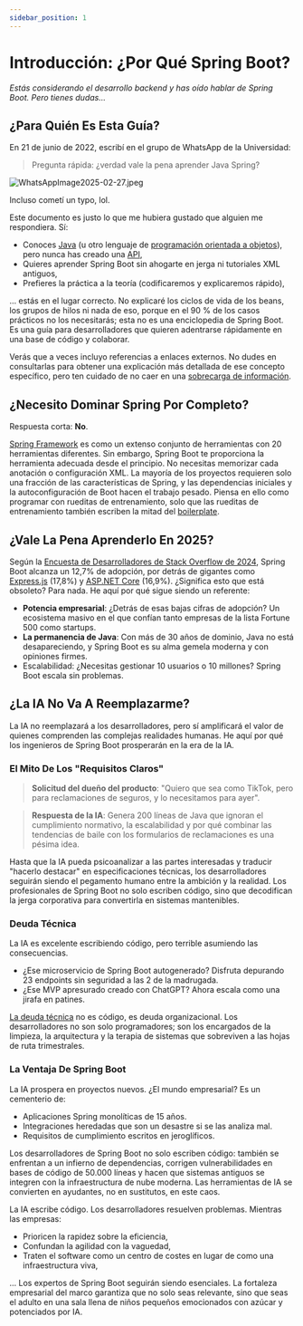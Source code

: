 ```yaml
---
sidebar_position: 1
---
```


# Introducción: ¿Por Qué Spring Boot?

_Estás considerando el desarrollo backend y has oído hablar de Spring Boot. Pero tienes dudas…_

## ¿Para Quién Es Esta Guía?

En 21 de junio de 2022, escribí en el grupo de WhatsApp de la Universidad:

> Pregunta rápida: ¿verdad vale la pena aprender Java Spring?

![WhatsAppImage2025-02-27.jpeg](/img/WhatsAppImage2025-02-27.jpeg)

Incluso cometí un typo, lol.

Este documento es justo lo que me hubiera gustado que alguien me respondiera. Sí:

* Conoces [Java](https://www.java.com/) (u otro lenguaje de [programación orientada a objetos](https://www.freecodecamp.org/news/what-is-object-oriented-programming/)), pero nunca has creado una [API](https://aws.amazon.com/what-is/api/),
* Quieres aprender Spring Boot sin ahogarte en jerga ni tutoriales XML antiguos,
* Prefieres la práctica a la teoría (codificaremos y explicaremos rápido),

… estás en el lugar correcto. No explicaré los ciclos de vida de los beans, los grupos de hilos ni nada de eso, porque en el 90 % de los casos prácticos no los necesitarás; esta no es una enciclopedia de Spring Boot. Es una guía para desarrolladores que quieren adentrarse rápidamente en una base de código y colaborar.

Verás que a veces incluyo referencias a enlaces externos. No dudes en consultarlas para obtener una explicación más detallada de ese concepto específico, pero ten cuidado de no caer en una [sobrecarga de información](https://www.interaction-design.org/literature/article/information-overload-why-it-matters-and-how-to-combat-it).

## ¿Necesito Dominar Spring Por Completo?

Respuesta corta: **No**.

[Spring Framework](https://spring.io/projects/spring-framework) es como un extenso conjunto de herramientas con 20 herramientas diferentes. Sin embargo, Spring Boot te proporciona la herramienta adecuada desde el principio. No necesitas memorizar cada anotación o configuración XML. La mayoría de los proyectos requieren solo una fracción de las características de Spring, y las dependencias iniciales y la autoconfiguración de Boot hacen el trabajo pesado. Piensa en ello como programar con rueditas de entrenamiento, solo que las rueditas de entrenamiento también escriben la mitad del [boilerplate](https://aws.amazon.com/what-is/boilerplate-code/).

## ¿Vale La Pena Aprenderlo En 2025?

Según la [Encuesta de Desarrolladores de Stack Overflow de 2024](https://survey.stackoverflow.co/2024/technology#most-popular-technologies-webframe), Spring Boot alcanza un 12,7% de adopción, por detrás de gigantes como [Express.js](https://expressjs.com/) (17,8%) y [ASP.NET Core](http://ASP.NET) (16,9%). ¿Significa esto que está obsoleto? Para nada. He aquí por qué sigue siendo un referente:

* **Potencia empresarial**: ¿Detrás de esas bajas cifras de adopción? Un ecosistema masivo en el que confían tanto empresas de la lista Fortune 500 como startups.
* **La permanencia de Java**: Con más de 30 años de dominio, Java no está desapareciendo, y Spring Boot es su alma gemela moderna y con opiniones firmes.
* Escalabilidad: ¿Necesitas gestionar 10 usuarios o 10 millones? Spring Boot escala sin problemas.

## ¿La IA No Va A Reemplazarme?

La IA no reemplazará a los desarrolladores, pero sí amplificará el valor de quienes comprenden las complejas realidades humanas. He aquí por qué los ingenieros de Spring Boot prosperarán en la era de la IA.

### El Mito De Los "Requisitos Claros"

> **Solicitud del dueño del producto**: "Quiero que sea como TikTok, pero para reclamaciones de seguros, y lo necesitamos para ayer".

> **Respuesta de la IA**: Genera 200 líneas de Java que ignoran el cumplimiento normativo, la escalabilidad y por qué combinar las tendencias de baile con los formularios de reclamaciones es una pésima idea.

Hasta que la IA pueda psicoanalizar a las partes interesadas y traducir "hacerlo destacar" en especificaciones técnicas, los desarrolladores seguirán siendo el pegamento humano entre la ambición y la realidad. Los profesionales de Spring Boot no solo escriben código, sino que decodifican la jerga corporativa para convertirla en sistemas mantenibles.

### Deuda Técnica

La IA es excelente escribiendo código, pero terrible asumiendo las consecuencias.

* ¿Ese microservicio de Spring Boot autogenerado? Disfruta depurando 23 endpoints sin seguridad a las 2 de la madrugada.
* ¿Ese MVP apresurado creado con ChatGPT? Ahora escala como una jirafa en patines.

[La deuda técnica](https://www.productplan.com/glossary/technical-debt/) no es código, es deuda organizacional. Los desarrolladores no son solo programadores; son los encargados de la limpieza, la arquitectura y la terapia de sistemas que sobreviven a las hojas de ruta trimestrales.

### La Ventaja De Spring Boot

La IA prospera en proyectos nuevos. ¿El mundo empresarial? Es un cementerio de:

* Aplicaciones Spring monolíticas de 15 años.
* Integraciones heredadas que son un desastre si se las analiza mal.
* Requisitos de cumplimiento escritos en jeroglíficos.

Los desarrolladores de Spring Boot no solo escriben código: también se enfrentan a un infierno de dependencias, corrigen vulnerabilidades en bases de código de 50.000 líneas y hacen que sistemas antiguos se integren con la infraestructura de nube moderna. Las herramientas de IA se convierten en ayudantes, no en sustitutos, en este caos.

La IA escribe código. Los desarrolladores resuelven problemas. Mientras las empresas:

* Prioricen la rapidez sobre la eficiencia,
* Confundan la agilidad con la vaguedad,
* Traten el software como un centro de costes en lugar de como una infraestructura viva,

… Los expertos de Spring Boot seguirán siendo esenciales. La fortaleza empresarial del marco garantiza que no solo seas relevante, sino que seas el adulto en una sala llena de niños pequeños emocionados con azúcar y potenciados por IA.